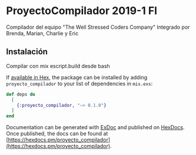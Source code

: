 # ProyectoCompilador 2019-1 FI

Compilador del equipo "The Well Stressed Coders Company" Integrado por Brenda, Marian, Charlie y Eric

## Instalación

Compilar con mix escript.build desde bash

If [available in Hex](https://hex.pm/docs/publish), the package can be installed
by adding `proyecto_compilador` to your list of dependencies in `mix.exs`:

```elixir
def deps do
  [
    {:proyecto_compilador, "~> 0.1.0"}
  ]
end
```

Documentation can be generated with [ExDoc](https://github.com/elixir-lang/ex_doc)
and published on [HexDocs](https://hexdocs.pm). Once published, the docs can
be found at [https://hexdocs.pm/proyecto_compilador](https://hexdocs.pm/proyecto_compilador).

